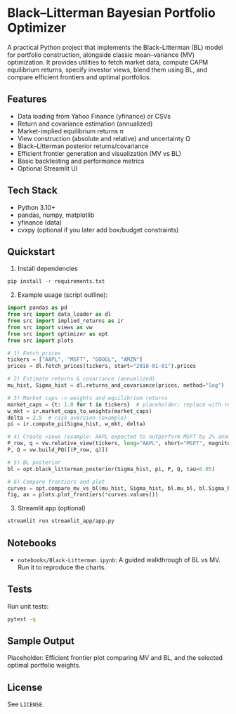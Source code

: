 # Black–Litterman Bayesian Portfolio Optimizer

A practical Python project that implements the Black–Litterman (BL) model for portfolio construction, alongside classic mean–variance (MV) optimization. It provides utilities to fetch market data, compute CAPM equilibrium returns, specify investor views, blend them using BL, and compare efficient frontiers and optimal portfolios.

## Features
- Data loading from Yahoo Finance (yfinance) or CSVs
- Return and covariance estimation (annualized)
- Market-implied equilibrium returns π
- View construction (absolute and relative) and uncertainty Ω
- Black–Litterman posterior returns/covariance
- Efficient frontier generation and visualization (MV vs BL)
- Basic backtesting and performance metrics
- Optional Streamlit UI

## Tech Stack
- Python 3.10+
- pandas, numpy, matplotlib
- yfinance (data)
- cvxpy (optional if you later add box/budget constraints)

## Quickstart
1) Install dependencies

```bash
pip install -r requirements.txt
```

2) Example usage (script outline):

```python
import pandas as pd
from src import data_loader as dl
from src import implied_returns as ir
from src import views as vw
from src import optimizer as opt
from src import plots

# 1) Fetch prices
tickers = ["AAPL", "MSFT", "GOOGL", "AMZN"]
prices = dl.fetch_prices(tickers, start="2018-01-01").prices

# 2) Estimate returns & covariance (annualized)
mu_hist, Sigma_hist = dl.returns_and_covariance(prices, method="log")

# 3) Market caps -> weights and equilibrium returns
market_caps = {t: 1.0 for t in tickers}  # placeholder; replace with real caps
w_mkt = ir.market_caps_to_weights(market_caps)
delta = 2.5  # risk aversion (example)
pi = ir.compute_pi(Sigma_hist, w_mkt, delta)

# 4) Create views (example: AAPL expected to outperform MSFT by 2% annually)
P_row, q = vw.relative_view(tickers, long="AAPL", short="MSFT", magnitude=0.02)
P, Q = vw.build_PQ([(P_row, q)])

# 5) BL posterior
bl = opt.black_litterman_posterior(Sigma_hist, pi, P, Q, tau=0.05)

# 6) Compare frontiers and plot
curves = opt.compare_mv_vs_bl(mu_hist, Sigma_hist, bl.mu_bl, bl.Sigma_bl)
fig, ax = plots.plot_frontiers(*curves.values())
```

3) Streamlit app (optional)

```bash
streamlit run streamlit_app/app.py
```

## Notebooks
- `notebooks/Black-Litterman.ipynb`: A guided walkthrough of BL vs MV. Run it to reproduce the charts.

## Tests
Run unit tests:

```bash
pytest -q
```

## Sample Output
Placeholder: Efficient frontier plot comparing MV and BL, and the selected optimal portfolio weights.

## License
See `LICENSE`.
